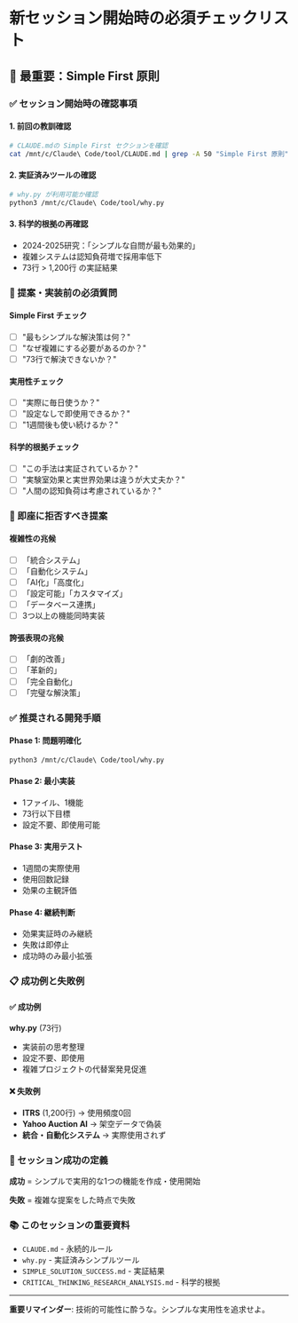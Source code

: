 # 新セッション開始時の必須チェックリスト

## 🚨 最重要：Simple First 原則

### ✅ セッション開始時の確認事項

#### 1. 前回の教訓確認
```bash
# CLAUDE.mdの Simple First セクションを確認
cat /mnt/c/Claude\ Code/tool/CLAUDE.md | grep -A 50 "Simple First 原則"
```

#### 2. 実証済みツールの確認
```bash
# why.py が利用可能か確認
python3 /mnt/c/Claude\ Code/tool/why.py
```

#### 3. 科学的根拠の再確認
- 2024-2025研究：「シンプルな自問が最も効果的」
- 複雑システムは認知負荷増で採用率低下
- 73行 > 1,200行 の実証結果

### 🎯 提案・実装前の必須質問

#### Simple First チェック
- [ ] "最もシンプルな解決策は何？"
- [ ] "なぜ複雑にする必要があるのか？"
- [ ] "73行で解決できないか？"

#### 実用性チェック
- [ ] "実際に毎日使うか？"
- [ ] "設定なしで即使用できるか？"
- [ ] "1週間後も使い続けるか？"

#### 科学的根拠チェック
- [ ] "この手法は実証されているか？"
- [ ] "実験室効果と実世界効果は違うが大丈夫か？"
- [ ] "人間の認知負荷は考慮されているか？"

### 🚫 即座に拒否すべき提案

#### 複雑性の兆候
- [ ] 「統合システム」
- [ ] 「自動化システム」  
- [ ] 「AI化」「高度化」
- [ ] 「設定可能」「カスタマイズ」
- [ ] 「データベース連携」
- [ ] 3つ以上の機能同時実装

#### 誇張表現の兆候
- [ ] 「劇的改善」
- [ ] 「革新的」
- [ ] 「完全自動化」
- [ ] 「完璧な解決策」

### ✅ 推奨される開発手順

#### Phase 1: 問題明確化
```bash
python3 /mnt/c/Claude\ Code/tool/why.py
```

#### Phase 2: 最小実装
- 1ファイル、1機能
- 73行以下目標
- 設定不要、即使用可能

#### Phase 3: 実用テスト
- 1週間の実際使用
- 使用回数記録
- 効果の主観評価

#### Phase 4: 継続判断
- 効果実証時のみ継続
- 失敗は即停止
- 成功時のみ最小拡張

### 📋 成功例と失敗例

#### ✅ 成功例
**why.py** (73行)
- 実装前の思考整理
- 設定不要、即使用
- 複雑プロジェクトの代替案発見促進

#### ❌ 失敗例
- **ITRS** (1,200行) → 使用頻度0回
- **Yahoo Auction AI** → 架空データで偽装
- **統合・自動化システム** → 実際使用されず

### 🎯 セッション成功の定義

**成功** = シンプルで実用的な1つの機能を作成・使用開始

**失敗** = 複雑な提案をした時点で失敗

### 📚 このセッションの重要資料

- `CLAUDE.md` - 永続的ルール
- `why.py` - 実証済みシンプルツール
- `SIMPLE_SOLUTION_SUCCESS.md` - 実証結果
- `CRITICAL_THINKING_RESEARCH_ANALYSIS.md` - 科学的根拠

---

**重要リマインダー**: 技術的可能性に酔うな。シンプルな実用性を追求せよ。